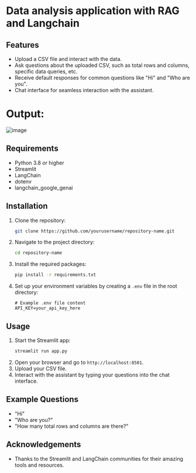 # Data analysis application with RAG and Langchain

## Features

- Upload a CSV file and interact with the data.
- Ask questions about the uploaded CSV, such as total rows and columns, specific data queries, etc.
- Receive default responses for common questions like "Hi" and "Who are you".
- Chat interface for seamless interaction with the assistant.

# Output:
![image](https://github.com/user-attachments/assets/b9fabd94-5455-440f-9177-ff588a7102f8)


## Requirements

- Python 3.8 or higher
- Streamlit
- LangChain
- dotenv
- langchain_google_genai

## Installation

1. Clone the repository:
   ```bash
   git clone https://github.com/yourusername/repository-name.git
   ```
2. Navigate to the project directory:
   ```bash
   cd repository-name
   ```
3. Install the required packages:
   ```bash
   pip install -r requirements.txt
   ```

4. Set up your environment variables by creating a `.env` file in the root directory:
   ```plaintext
   # Example .env file content
   API_KEY=your_api_key_here
   ```

## Usage

1. Start the Streamlit app:
   ```bash
   streamlit run app.py
   ```
2. Open your browser and go to `http://localhost:8501`.
3. Upload your CSV file.
4. Interact with the assistant by typing your questions into the chat interface.

## Example Questions

- "Hi"
- "Who are you?"
- "How many total rows and columns are there?"

## Acknowledgements

- Thanks to the Streamlit and LangChain communities for their amazing tools and resources.
